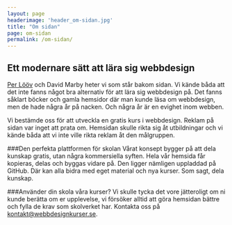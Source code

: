 ```yaml
---
layout: page
headerimage: 'header_om-sidan.jpg'
title: "Om sidan"
page: om-sidan
permalink: /om-sidan/
---
```


## Ett modernare sätt att lära sig webbdesign  
<a href="http://perloov.com">Per Lööv</a> och David Marby heter vi som står bakom sidan. Vi kände båda att det inte fanns något bra alternativ för att lära sig webbdesign på. Det fanns såklart böcker och gamla hemsidor där man kunde läsa om webbdesign, men de hade några år på nacken. Och några år är en evighet inom webben.  

Vi bestämde oss för att utveckla en gratis kurs i webbdesign. Reklam på sidan var inget att prata om. Hemsidan skulle rikta sig åt utbildningar och vi kände båda att vi inte ville rikta reklam åt den målgruppen.

###Den perfekta plattformen för skolan
Vårat konsept bygger på att dela kunskap gratis, utan några kommersiella syften.
Hela vår hemsida får kopieras, delas och byggas vidare på. Den ligger nämligen uppladdad på GitHub. Där kan alla bidra med eget material och nya kurser. Som sagt, dela kunskap.

###Använder din skola våra kurser?
Vi skulle tycka det vore jätteroligt om ni kunde berätta om er upplevelse, vi försöker alltid att göra hemsidan bättre och fylla de krav som skolverket har. Kontakta oss på [kontakt@webbdesignkurser.se](mailto:kontakt@webbdesignkurser.se).